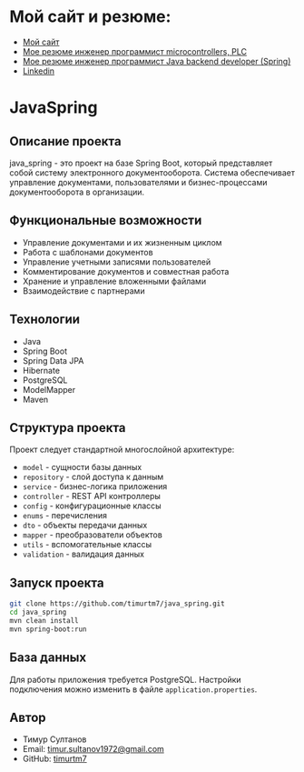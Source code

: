 # Мой сайт и резюме:

- [Мой сайт](https://technocom.site123.me/)
- [Мое резюме инженер программист microcontrollers, PLC](https://innopolis.hh.ru/resume/782d86d5ff0e9487200039ed1f6f3373384b30)
- [Мое резюме инженер программист Java backend developer (Spring)](https://innopolis.hh.ru/resume/9e3b451aff03fd23830039ed1f496e79587649)
- [Linkedin](https://www.linkedin.com/public-profile/settings?trk=d_flagship3_profile_self_view_public_profile)
  
# JavaSpring

## Описание проекта
java_spring - это проект на базе Spring Boot, который представляет собой систему электронного документооборота. Система обеспечивает управление документами, пользователями и бизнес-процессами документооборота в организации.

## Функциональные возможности
- Управление документами и их жизненным циклом
- Работа с шаблонами документов
- Управление учетными записями пользователей
- Комментирование документов и совместная работа
- Хранение и управление вложенными файлами
- Взаимодействие с партнерами

## Технологии
- Java
- Spring Boot
- Spring Data JPA
- Hibernate
- PostgreSQL
- ModelMapper
- Maven

## Структура проекта
Проект следует стандартной многослойной архитектуре:
- `model` - сущности базы данных
- `repository` - слой доступа к данным
- `service` - бизнес-логика приложения
- `controller` - REST API контроллеры
- `config` - конфигурационные классы
- `enums` - перечисления
- `dto` - объекты передачи данных
- `mapper` - преобразователи объектов
- `utils` - вспомогательные классы
- `validation` - валидация данных

## Запуск проекта
```bash
git clone https://github.com/timurtm7/java_spring.git
cd java_spring
mvn clean install
mvn spring-boot:run
```

## База данных
Для работы приложения требуется PostgreSQL. Настройки подключения можно изменить в файле `application.properties`.

## Автор
- Тимур Султанов
- Email: timur.sultanov1972@gmail.com
- GitHub: [timurtm7](https://github.com/timurtm7)
